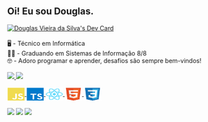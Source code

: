 ## Oi! Eu sou Douglas.
<div>
  <a href="https://app.daily.dev/ieiradouglas"><img src="https://api.daily.dev/devcards/3dc70af05e1a4adbaf8b736fae48960b.png?r=3mh" width="300" alt="Douglas Vieira da Silva's Dev Card"/></a>
</div><br>
🖥 - Técnico em Informática<br>
👨‍🎓 - Graduando em Sistemas de Informação 8/8<br>
🤓 - Adoro programar e aprender, desafios são sempre bem-vindos!<br>
 <div>
  <a href="https://github.com/ieiradouglas">
  <br>
  <img height="180em" src="https://github-readme-stats.vercel.app/api?username=ieiradouglas&show_icons=true&theme=dracula&include_all_commits=true&count_private=true"/>
  <img height="180em" src="https://github-readme-stats.vercel.app/api/top-langs/?username=ieiradouglas&layout=compact&langs_count=7&theme=dracula"/>
</div>
<div style="display: inline_block"><br>
  <img align="center" alt="Douglas-Js" height="30" width="40" src="https://raw.githubusercontent.com/devicons/devicon/master/icons/javascript/javascript-plain.svg">
  <img align="center" alt="Douglas-Ts" height="30" width="40" src="https://raw.githubusercontent.com/devicons/devicon/master/icons/typescript/typescript-plain.svg">
  <img align="center" alt="Douglas-React" height="30" width="40" src="https://raw.githubusercontent.com/devicons/devicon/master/icons/react/react-original.svg">
  <img align="center" alt="Douglas-HTML" height="30" width="40" src="https://raw.githubusercontent.com/devicons/devicon/master/icons/html5/html5-original.svg">
  <img align="center" alt="Douglas-CSS" height="30" width="40" src="https://raw.githubusercontent.com/devicons/devicon/master/icons/css3/css3-original.svg">
</div><br>

<div> 
  <a href="https://instagram.com/ieiradouglas" target="_blank"><img src="https://img.shields.io/badge/-Instagram-%23E4405F?style=for-the-badge&logo=instagram&logoColor=white" target="_blank"></a>
  <a href = "mailto:ieiradouglas@gmail.com"><img src="https://img.shields.io/badge/-Gmail-%23333?style=for-the-badge&logo=gmail&logoColor=white" target="_blank"></a>
  <a href="https://www.linkedin.com/in/ieiradouglas" target="_blank"><img src="https://img.shields.io/badge/-LinkedIn-%230077B5?style=for-the-badge&logo=linkedin&logoColor=white" target="_blank"></a> 
 
</div>
